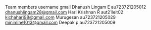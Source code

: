 Team members        username          gmail
Dhanush Lingam E    au723721205012    dhanushlingam28@gmail.com
Hari Krishnan R     aut21leit02       kichahari98@gmail.com
Murugesan           au723721205029    minimine1013@gmail.com
Deepak p            au723721205009    
